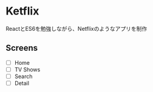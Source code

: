 # Ketflix

ReactとES6を勉強しながら、Netflixのようなアプリを制作

## Screens

- [ ] Home
- [ ] TV Shows
- [ ] Search
- [ ] Detail
